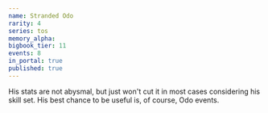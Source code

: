 ```yaml
---
name: Stranded Odo
rarity: 4
series: tos
memory_alpha:
bigbook_tier: 11
events: 8
in_portal: true
published: true
---
```


His stats are not abysmal, but just won't cut it in most cases considering his skill set. His best chance to be useful is, of course, Odo events.
